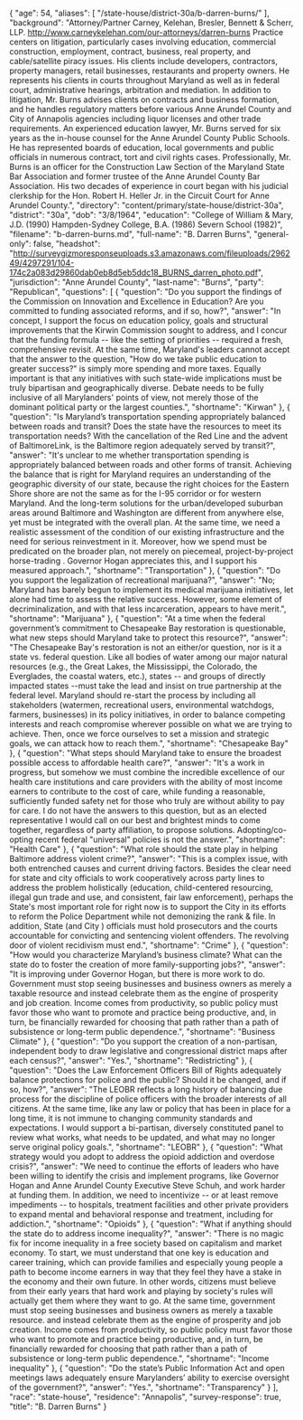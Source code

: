 {
  "age": 54,
  "aliases": [
    "/state-house/district-30a/b-darren-burns/"
  ],
  "background": "Attorney/Partner Carney, Kelehan, Bresler, Bennett & Scherr, LLP.  http://www.carneykelehan.com/our-attorneys/darren-burns Practice centers on litigation, particularly cases involving education, commercial construction, employment, contract, business, real property, and cable/satellite piracy issues. His clients include developers, contractors, property managers, retail businesses, restaurants and property owners. He represents his clients in courts throughout Maryland as well as in federal court, administrative hearings, arbitration and mediation. In addition to litigation, Mr. Burns advises clients on contracts and business formation, and he handles regulatory matters before various Anne Arundel County and City of Annapolis agencies including liquor licenses and other trade requirements. An experienced education lawyer, Mr. Burns served for six years as the in-house counsel for the Anne Arundel County Public Schools. He has represented boards of education, local governments and public officials in numerous contract, tort and civil rights cases.    Professionally, Mr. Burns is an officer for the Construction Law Section of the Maryland State Bar Association and former trustee of the Anne Arundel County Bar Association. His two decades of experience in court began with his judicial clerkship for the Hon. Robert H. Heller Jr. in the Circuit Court for Anne Arundel County.",
  "directory": "content/primary/state-house/district-30a",
  "district": "30a",
  "dob": "3/8/1964",
  "education": "College of William & Mary, J.D. (1990) Hampden-Sydney College, B.A. (1986) Severn School (1982)",
  "filename": "b-darren-burns.md",
  "full-name": "B. Darren Burns",
  "general-only": false,
  "headshot": "http://surveygizmoresponseuploads.s3.amazonaws.com/fileuploads/296249/4297291/104-174c2a083d29860dab0eb8d5eb5ddc18_BURNS_darren_photo.pdf",
  "jurisdiction": "Anne Arundel County",
  "last-name": "Burns",
  "party": "Republican",
  "questions": [
    {
      "question": "Do you support the findings of the Commission on Innovation and Excellence in Education? Are you committed to funding associated reforms, and if so, how?",
      "answer": "In concept, I support the  focus on education policy, goals and structural improvements that the Kirwin Commission sought to address, and  I concur that the funding formula -- like  the setting of priorities -- required a fresh, comprehensive revisit.  At the same time, Maryland's leaders cannot accept that the  answer to  the question, \"How do we take public education to greater success?\" is simply more spending and more taxes.   Equally important is that any initiatives with such state-wide implications must be truly bipartisan and geographically diverse.   Debate  needs to be fully inclusive of all Marylanders' points of view, not merely  those of the dominant political party  or the largest counties.",
      "shortname": "Kirwan"
    },
    {
      "question": "Is Maryland’s transportation spending appropriately balanced between roads and transit? Does the state have the resources to meet its transportation needs? With the cancellation of the Red Line and the advent of BaltimoreLink, is the Baltimore region adequately served by transit?",
      "answer": "It's unclear to me whether transportation spending is appropriately balanced between roads and  other forms of transit.   Achieving the balance that is right for Maryland requires an  understanding  of the geographic diversity of our state, because the right choices for the Eastern Shore shore are not the same as for the I-95 corridor or for western Maryland.  And the long-term solutions  for the urban/developed suburban areas around Baltimore and Washington are different from anywhere else, yet must be integrated with the overall plan.  At the same time, we need a realistic assessment of the condition of our existing infrastructure and the need for serious reinvestment in it.  Moreover, how we spend must be predicated on the broader plan, not merely on piecemeal, project-by-project  horse-trading . Governor Hogan appreciates this, and I support his measured approach.",
      "shortname": "Transportation"
    },
    {
      "question": "Do you support the legalization of recreational marijuana?",
      "answer": "No; Maryland has barely begun to implement its medical marijuana initiatives, let alone had time to assess the relative success.  However, some element of decriminalization, and with that less incarceration, appears to have merit.",
      "shortname": "Marijuana"
    },
    {
      "question": "At a time when the federal government’s commitment to Chesapeake Bay restoration is questionable, what new steps should Maryland take to protect this resource?",
      "answer": "The Chesapeake Bay's restoration is not an either/or question, nor is it a state vs. federal question.  Like all bodies of water among our major natural resources  (e.g., the Great Lakes, the Mississippi, the Colorado, the Everglades, the coastal waters, etc.), states  -- and groups of directly impacted states --must take the lead and insist on true partnership  at the federal level.  Maryland should re-start the process by including all stakeholders  (watermen, recreational users, environmental watchdogs, farmers, businesses) in its policy initiatives, in order to balance competing interests and reach compromise wherever possible on what we are trying to achieve.   Then, once we force ourselves to set a mission and strategic goals, we can attack how to reach them.",
      "shortname": "Chesapeake Bay"
    },
    {
      "question": "What steps should Maryland take to ensure the broadest possible access to affordable health care?",
      "answer": "It's a work in progress, but  somehow we must combine the incredible  excellence of our health  care institutions  and care providers with the  ability of most  income earners to contribute to the cost of care, while funding a reasonable, sufficiently funded safety net for those who truly are without ability to pay for care.  I do not have the answers to this question, but as an elected representative I would call on our best and brightest minds to come together, regardless of party affiliation, to propose solutions.  Adopting/co-opting  recent federal \"universal\" policies is not the answer.",
      "shortname": "Health Care"
    },
    {
      "question": "What role should the state play in helping Baltimore address violent crime?",
      "answer": "This is a complex issue, with both entrenched causes and  current  driving factors.   Besides the clear need for state and city officials to work cooperatively across party lines to address the problem holistically (education, child-centered  resourcing, illegal gun trade and use, and  consistent, fair law enforcement),  perhaps the State's  most important role for right now is to support the City in its efforts to  reform the Police Department while not demonizing the rank & file.  In addition, State (and City ) officials must hold prosecutors and the courts accountable for convicting and sentencing violent offenders.  The  revolving door of violent recidivism must end.",
      "shortname": "Crime"
    },
    {
      "question": "How would you characterize Maryland’s business climate? What can the state do to foster the creation of more family-supporting jobs?",
      "answer": "It is improving under Governor Hogan, but there is more work to do.   Government must stop seeing businesses and business owners as merely a taxable resource and instead celebrate them as the engine of prosperity and job creation.   Income comes from productivity, so public policy must favor those who want to promote and  practice being productive, and, in turn,  be financially rewarded for choosing that path rather than a path of subsistence or long-term public dependence.",
      "shortname": "Business Climate"
    },
    {
      "question": "Do you support the creation of a non-partisan, independent body to draw legislative and congressional district maps after each census?",
      "answer": "Yes.",
      "shortname": "Redistricting"
    },
    {
      "question": "Does the Law Enforcement Officers Bill of Rights adequately balance protections for police and the public? Should it be changed, and if so, how?",
      "answer": "The LEOBR reflects a long history of balancing due process for the discipline of police officers with the broader interests of all citizens.  At the same time, like any  law or policy that has been in place for a long time, it is not immune to changing community standards and expectations.  I would support a bi-partisan, diversely constituted panel to review what works, what needs to be updated, and what may no longer serve original policy goals.",
      "shortname": "LEOBR"
    },
    {
      "question": "What strategy would you adopt to address the opioid addiction and overdose crisis?",
      "answer": "We need to continue the efforts of leaders who have been willing to identify the crisis and  implement programs, like Governor Hogan and Anne Arundel County Executive Steve Schuh, and work harder at  funding them.  In addition, we need to incentivize -- or at least remove impediments -- to hospitals,  treatment facilities and other private providers to expand mental and behavioral  response and treatment, including  for addiction.",
      "shortname": "Opioids"
    },
    {
      "question": "What if anything should the state do to address income inequality?",
      "answer": "There is no magic fix for income inequality in a free society based on  capitalism and  market economy.  To start, we must understand that one key is education and career training, which can provide  families and especially  young people a  path to become income earners in way that they feel they have a stake in the economy and their own future.  In other words, citizens must believe  from their early years that hard work and playing by society's rules will actually  get them where they want to go.   At the same time, government must stop seeing businesses and business owners as merely a taxable resource. and instead celebrate them as the engine of prosperity and job creation.   Income comes from productivity, so public policy must favor those who want to promote and  practice being productive, and, in turn,  be financially rewarded for choosing that path rather than a path of subsistence or long-term public dependence.",
      "shortname": "Income inequality"
    },
    {
      "question": "Do the state’s Public Information Act and open meetings laws adequately ensure Marylanders’ ability to exercise oversight of the government?",
      "answer": "Yes.",
      "shortname": "Transparency"
    }
  ],
  "race": "state-house",
  "residence": "Annapolis",
  "survey-response": true,
  "title": "B. Darren Burns"
}
